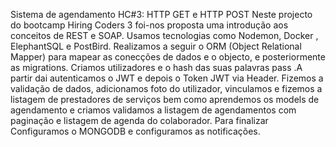 Sistema de agendamento HC#3:
HTTP GET e HTTP POST
Neste projecto do bootcamp Hiring Coders 3  foi-nos proposta uma introdução aos conceitos de REST e SOAP. Usamos tecnologias como Nodemon,  Docker , ElephantSQL e  PostBird. Realizamos a seguir o ORM (Object Relational Mapper) para mapear as conecções de dados e o objecto, e  posteriormente as migrations. Criamos utilizadores e o hash das suas palavras pass .A partir dai autenticamos o JWT e depois o Token JWT via Header.
Fizemos a validação de dados, adicionamos foto do utilizador, vinculamos e fizemos a listagem de prestadores de serviços bem como aprendemos os models de agendamento e criamos validamos a listagem de agendamentos com paginação e listagem de agenda do colaborador. Para finalizar Configuramos o MONGODB e configuramos as notificações.
